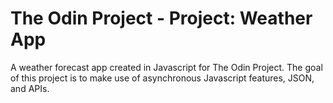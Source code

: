 # The Odin Project - Project: Weather App

A weather forecast app created in Javascript for The Odin Project. The goal of this project is to make use of asynchronous Javascript features, JSON, and APIs. 